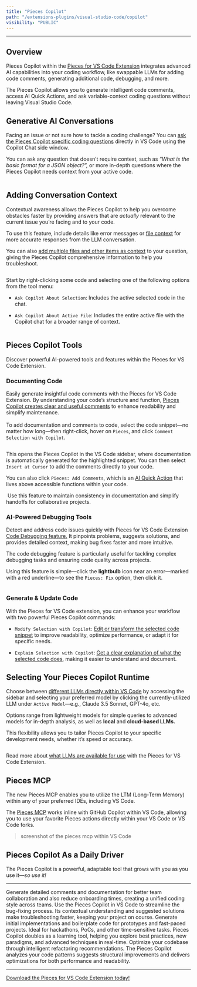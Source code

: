 ```yaml
---
title: "Pieces Copilot"
path: "/extensions-plugins/visual-studio-code/copilot"
visibility: "PUBLIC"
---
```

***

## Overview

Pieces Copilot within the <a target="_blank" href="https://marketplace.visualstudio.com/items?itemName=MeshIntelligentTechnologiesInc.pieces-vscode">Pieces for VS Code Extension</a> integrates advanced AI capabilities into your coding workflow, like swappable LLMs for adding code comments, generating additional code, debugging, and more.

The Pieces Copilot allows you to generate intelligent code comments, access AI Quick Actions, and ask variable-context coding questions without leaving Visual Studio Code.

## Generative AI Conversations

Facing an issue or not sure how to tackle a coding challenge? You can [ask the Pieces Copilot specific coding questions](https://docs.pieces.app/products/extensions-plugins/visual-studio-code/copilot/chat) directly in VS Code using the Copilot Chat side window.

You can ask any question that doesn’t require context, such as *“What is the basic format for a JSON object?”,* or more in-depth questions where the Pieces Copilot needs context from your active code.

<Image src="https://cdn.hashnode.com/res/hashnode/image/upload/v1732736633318/f96645a1-a52f-455e-b128-84cf9d2f2c80.png" alt="" align="center" fullwidth="true" />

## Adding Conversation Context

Contextual awareness allows the Pieces Copilot to help you overcome obstacles faster by providing answers that are *actually* relevant to the current issue you’re facing and to your code.

To use this feature, include details like error messages or [file context](https://docs.pieces.app/products/extensions-plugins/visual-studio-code/copilot/chat#adjusting-conversation-context) for more accurate responses from the LLM conversation.

You can also [add multiple files and other items as context](https://docs.pieces.app/products/extensions-plugins/visual-studio-code/copilot/chat#adding-items-to-copilot-chats) to your question, giving the Pieces Copilot comprehensive information to help you troubleshoot.

<Image src="https://cdn.hashnode.com/res/hashnode/image/upload/v1732736690908/a20309cb-50cc-44ab-9866-e5ab301bb4c8.png" alt="" align="center" fullwidth="true" />

Start by right-clicking some code and selecting one of the following options from the tool menu:

* `Ask Copilot About Selection`: Includes the active selected code in the chat.

* `Ask Copilot About Active File`: Includes the entire active file with the Copilot chat for a broader range of context.

<Image src="https://storage.googleapis.com/hashnode_product_documentation_assets/vs_code_extension_assets/pieces_copilot/MAIN_pieces_copilot/hover_over_ask_active_file.png" alt="" align="center" fullwidth="true" />

## Pieces Copilot Tools

Discover powerful AI-powered tools and features within the Pieces for VS Code Extension.

### Documenting Code

Easily generate insightful code comments with the Pieces for VS Code Extension. By understanding your code’s structure and function, [Pieces Copilot creates clear and useful comments](https://docs.pieces.app/products/extensions-plugins/visual-studio-code/copilot/documenting-code#commenting-code-selections-with-pieces-copilot) to enhance readability and simplify maintenance.\
\
To add documentation and comments to code, select the code snippet—no matter how long—then right-click, hover on `Pieces`, and click `Comment Selection with Copilot`.

<Image src="https://storage.googleapis.com/hashnode_product_documentation_assets/vs_code_extension_assets/pieces_copilot/MAIN_pieces_copilot/hover_over_comment.png" alt="" align="center" fullwidth="true" />

This opens the Pieces Copilot in the VS Code sidebar, where documentation is automatically generated for the highlighted snippet. You can then select `Insert at Cursor` to add the comments directly to your code.

You can also click `Pieces: Add Comments`, which is an [AI Quick Action](https://docs.pieces.app/products/extensions-plugins/visual-studio-code#using-ai-quick-actions) that lives above accessible functions within your code.

<Image src="https://storage.googleapis.com/hashnode_product_documentation_assets/vs_code_extension_assets/pieces_copilot/MAIN_pieces_copilot/add_comments_quick_action.gif" alt="" align="center" fullwidth="true" />

<Callout type="tip">
  Use this feature to maintain consistency in documentation and simplify handoffs for collaborative projects.
</Callout>

### AI-Powered Debugging Tools

Detect and address code issues quickly with Pieces for VS Code Extension [Code Debugging feature.](https://docs.pieces.app/products/extensions-plugins/visual-studio-code/copilot/debugging-errors) It pinpoints problems, suggests solutions, and provides detailed context, making bug fixes faster and more intuitive.

The code debugging feature is particularly useful for tackling complex debugging tasks and ensuring code quality across projects.

Using this feature is simple—click the **lightbulb** icon near an error—marked with a red underline—to see the `Pieces: Fix` option, then click it.

<Image src="https://storage.googleapis.com/hashnode_product_documentation_assets/vs_code_extension_assets/pieces_copilot/MAIN_pieces_copilot/pieces_fix_quick_action.gif" alt="" align="center" fullwidth="true" />

### Generate & Update Code

With the Pieces for VS Code extension, you can enhance your workflow with two powerful Pieces Copilot commands:

* `Modify Selection with Copilot`: [Edit or transform the selected code snippet](https://docs.pieces.app/products/extensions-plugins/visual-studio-code/copilot/refactoring#modifying-your-code-with-pieces-copilot) to improve readability, optimize performance, or adapt it for specific needs.

* `Explain Selection with Copilot`: [Get a clear explanation of what the selected code does](https://docs.pieces.app/products/extensions-plugins/visual-studio-code/copilot/chat#accessing-pieces-copilot-in-vs-code), making it easier to understand and document.

<Image src="https://cdn.hashnode.com/res/hashnode/image/upload/v1731382876801/88c397c2-519e-45a6-b15d-53afc59fba02.png?auto=compress,format&format=webp" alt="" align="left" fullwidth="true" />

## Selecting Your Pieces Copilot Runtime

Choose between [different LLMs directly within VS Code](https://docs.pieces.app/products/extensions-plugins/visual-studio-code/copilot/llm-settings) by accessing the sidebar and selecting your preferred model by clicking the currently-utilized LLM under `Active Model`—e.g., Claude 3.5 Sonnet, GPT-4o, etc.

Options range from lightweight models for simple queries to advanced models for in-depth analysis, as well as **local** and **cloud-based LLMs.**

This flexibility allows you to tailor Pieces Copilot to your specific development needs, whether it’s speed or accuracy.

<Image src="https://cdn.hashnode.com/res/hashnode/image/upload/v1732737435734/dce7140b-934e-42ef-bb82-9cff7bd5b620.png" alt="" align="center" fullwidth="true" />

Read more about [what LLMs are available for use](https://docs.pieces.app/products/extensions-plugins/visual-studio-code/configuration#supported-llms) with the Pieces for VS Code Extension.

## Pieces MCP

The new Pieces MCP enables you to utilize the LTM (Long-Term Memory) within any of your preferred IDEs, including VS Code.

The [Pieces MCP](http://google.com/link-to-the-mcp-docs-in-chat) works inline with GitHub Copilot within VS Code, allowing you to use your favorite Pieces actions directly within your VS Code or VS Code forks.

> screenshot of the pieces mcp within VS Code

## Pieces Copilot As a Daily Driver

The Pieces Copilot is a powerful, adaptable tool that grows with you as you use it—*so use it!*

***

<AccordionGroup>
  <Accordion title="Collaborative Coding Made Easy">
    Generate detailed comments and documentation for better team collaboration and also reduce onboarding times, creating a unified coding style across teams.
  </Accordion>

  <Accordion title="Troubleshoot and Resolve Bugs Swiftly">
    Use the Pieces Copilot in VS Code to streamline the bug-fixing process. Its contextual understanding and suggested solutions make troubleshooting faster, keeping your project on course.
  </Accordion>

  <Accordion title="Quick Prototyping">
    Generate initial implementations and boilerplate code for prototypes and fast-paced projects. Ideal for hackathons, PoCs, and other time-sensitive tasks.
  </Accordion>

  <Accordion title="Skill Enhancement">
    Pieces Copilot doubles as a learning tool, helping you explore best practices, new paradigms, and advanced techniques in real-time.
  </Accordion>

  <Accordion title="Efficient Code Refactoring">
    Optimize your codebase through intelligent refactoring recommendations. The Pieces Copilot analyzes your code patterns suggests structural improvements and delivers optimizations for both performance and readability.
  </Accordion>
</AccordionGroup>

***

<a target="_blank" href="https://pieces.app/plugins/vs-code">Download the Pieces for VS Code Extension today!</a>
